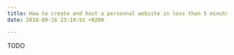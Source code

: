 ```yaml
---
title: How to create and host a personnal website in less than 5 minutes
date: 2018-09-16 23:19:51 +0200

---
```

TODO